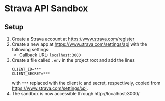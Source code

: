 # Strava API Sandbox

## Setup
1. Create a Strava account at https://www.strava.com/register
1. Create a new app at https://www.strava.com/settings/api with the following settings:
    - Callback URL: `localhost:3000`
1. Create a file called `.env` in the project root and add the lines
    ```
    CLIENT_ID=***
    CLIENT_SECRET=***
    ```
    with `***` replaced with the client id and secret, respectively, copied from https://www.strava.com/settings/api.
1. The sandbox is now accessible through http://localhost:3000/